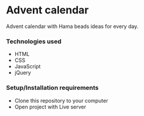 # Advent calendar

Advent calendar with Hama beads ideas for every day.

### Technologies used 
- HTML
- CSS
- JavaScript
- jQuery

### Setup/Installation requirements
- Clone this repository to your computer
- Open project with Live server
